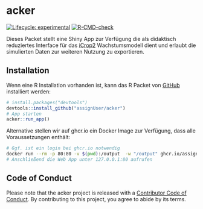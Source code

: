 
<!-- README.md is generated from README.Rmd. Please edit that file -->

# acker

<!-- badges: start -->

[![Lifecycle:
experimental](https://img.shields.io/badge/lifecycle-experimental-orange.svg)](https://lifecycle.r-lib.org/articles/stages.html#experimental)
[![R-CMD-check](https://github.com/assignUser/acker/actions/workflows/R-CMD-check.yaml/badge.svg)](https://github.com/assignUser/acker/actions/workflows/R-CMD-check.yaml)
<!-- badges: end -->

Dieses Packet stellt eine Shiny App zur Verfügung die als didaktisch
reduziertes Interface für das
[iCrop2](https://github.com/assignUser/icrop2r) Wachstumsmodell dient
und erlaubt die simulierten Daten zur weiteren Nutzung zu exportieren.

## Installation

Wenn eine R Installation vorhanden ist, kann das R Packet von
[GitHub](https://github.com/) installiert werden:

``` r
# install.packages("devtools")
devtools::install_github("assignUser/acker")
# App starten
acker::run_app()
```

Alternative stellen wir auf ghcr.io ein Docker Image zur Verfügung, dass
alle Voraussetzungen enthält:

``` bash
# Ggf. ist ein login bei ghcr.io notwendig
docker run --rm -p 80:80 -v $(pwd):/output  -w "/output" ghcr.io/assignuser/acker:latest
# Anschließend die Web App unter 127.0.0.1:80 aufrufen
```

## Code of Conduct

Please note that the acker project is released with a [Contributor Code
of
Conduct](https://contributor-covenant.org/version/2/1/CODE_OF_CONDUCT.html).
By contributing to this project, you agree to abide by its terms.
